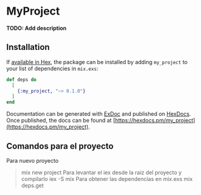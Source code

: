 # MyProject

**TODO: Add description**

## Installation

If [available in Hex](https://hex.pm/docs/publish), the package can be installed
by adding `my_project` to your list of dependencies in `mix.exs`:

```elixir
def deps do
  [
    {:my_project, "~> 0.1.0"}
  ]
end
```

Documentation can be generated with [ExDoc](https://github.com/elixir-lang/ex_doc)
and published on [HexDocs](https://hexdocs.pm). Once published, the docs can
be found at [https://hexdocs.pm/my_project](https://hexdocs.pm/my_project).

## Comandos para el proyecto
Para nuevo proyecto
> mix new project
Para levantar el iex desde la raiz del proyecto y compilarlo
> iex -S mix
Para obtener las dependencias en mix.exs
> mix deps.get

